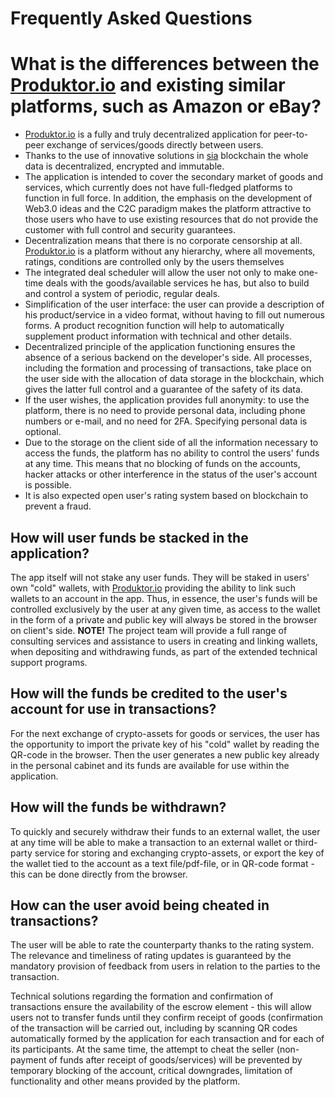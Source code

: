 # Frequently Asked Questions

# What is the differences between the [Produktor.io]()  and existing similar platforms, such as Amazon or eBay?

* [Produktor.io]() is a fully and truly decentralized application for peer-to-peer exchange of services/goods directly between users.
* Thanks to the use of innovative solutions in [sia](https://sia.tech/) blockchain the whole  data is decentralized, encrypted and immutable. 
* The application is intended to cover the secondary market of goods and services, which currently does not have full-fledged platforms to function in full force. In addition, the emphasis on the development of Web3.0 ideas and the C2C paradigm makes the platform attractive to those users who have to use existing resources that do not provide the customer with full control and security guarantees.
* Decentralization means that there is no corporate censorship at all. [Produktor.io]() is a platform without any hierarchy, where all movements, ratings, conditions are controlled only by the users themselves
* The integrated deal scheduler will allow the user not only to make one-time deals with the goods/available services he has, but also to build and control a system of periodic, regular deals.
* Simplification of the user interface: the user can provide a description of his product/service in a video format, without having to fill out numerous forms. A product recognition function will help to automatically supplement product information with technical and other details.
* Decentralized principle of the application functioning ensures the absence of a serious backend on the developer's side. All processes, including the formation and processing of transactions, take place on the user side with the allocation of data storage in the blockchain, which gives the latter full control and a guarantee of the safety of its data.
* If the user wishes, the application provides full anonymity: to use the platform, there is no need to provide personal data, including phone numbers or e-mail, and no need for 2FA. Specifying personal data is optional.
* Due to the storage on the client side of all the information necessary to access the funds, the platform has no ability to control the users' funds at any time. This means that no blocking of funds on the accounts, hacker attacks or other interference in the status of the user's account is possible. 
* It is also expected open user's rating system based on blockchain to prevent a fraud.

## How will user funds be stacked in the application?

The app itself will not stake any user funds. They will be staked in users' own "cold" wallets, with [Produktor.io]() providing the ability to link such wallets to an account in the app. Thus, in essence, the user's funds will be controlled exclusively by the user at any given time, as access to the wallet in the form of a private and public key will always be stored in the browser on client's side. **NOTE!** The project team will provide a full range of consulting services and assistance to users in creating and linking wallets, when depositing and withdrawing funds, as part of the extended technical support programs. 

## How will the funds be credited to the user's account for use in transactions?

For the next exchange of crypto-assets for goods or services, the user has the opportunity to import the private key of his "cold" wallet by reading the QR-code in the browser. Then the user generates a new public key already in the personal cabinet and its funds are available for use within the application. 

## How will the funds be withdrawn?

 To quickly and securely withdraw their funds to an external wallet, the user at any time will be able to make a transaction to an external wallet or third-party service for storing and exchanging crypto-assets, or export the key of the wallet tied to the account as a text file/pdf-file, or in QR-code format - this can be done directly from the browser.

## How can the user avoid being cheated in transactions?

The user will be able to rate the counterparty thanks to the rating system. The relevance and timeliness of rating updates is guaranteed by the mandatory provision of feedback from users in relation to the parties to the transaction. 

Technical solutions regarding the formation and confirmation of transactions ensure the availability of the escrow element - this will allow users not to transfer funds until they confirm receipt of goods (confirmation of the transaction will be carried out, including by scanning QR codes automatically formed by the application for each transaction and for each of its participants. At the same time, the attempt to cheat the seller (non-payment of funds after receipt of goods/services) will be prevented by temporary blocking of the account, critical downgrades, limitation of functionality and other means provided by the platform.

